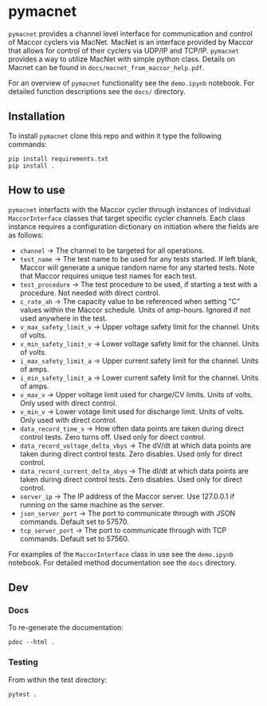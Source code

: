 # pymacnet

`pymacnet` provides a channel level interface for communication and control of Maccor cyclers via MacNet. MacNet is an interface provided by Maccor that allows for control of their cyclers via UDP/IP and TCP/IP. `pymacnet` provides a way to utilize MacNet with simple python class. Details on Macnet can be found in `docs/macnet_from_maccor_help.pdf`.

For an overview of `pymacnet` functionality see the `demo.ipynb` notebook. For detailed function descriptions see the `docs/` directory.

## Installation

To install `pymacnet` clone this repo and within it type the following commands:

```
pip install requirements.txt
pip install . 
```

## How to use

`pymacnet` interfacts with the Maccor cycler through instances of individual `MaccorInterface` classes that target specific cycler channels. Each class instance requires a configuration dictionary on initiation  where the fields are as follows:

- `channel` -> The channel to be targeted for all operations.
- `test_name` -> The test name to be used for any tests started. If left blank, Maccor will generate a unique random name for any started tests. Note that Maccor requires unique test names for each test.
- `test_procedure` -> The test procedure to be used, if starting a test with a procedure. Not needed with direct control.
- `c_rate_ah` -> The capacity value to be referenced when setting "C" values within the Maccor schedule. Units of amp-hours. Ignored if not used anywhere in the test.
- `v_max_safety_limit_v` -> Upper voltage safety limit for the channel. Units of volts.
- `v_min_safety_limit_v` -> Lower voltage safety limit for the channel. Units of volts.
- `i_max_safety_limit_a` -> Upper current safety limit for the channel. Units of amps.
- `i_min_safety_limit_a` -> Lower current safety limit for the channel. Units of amps.
- `v_max_v` -> Upper voltage limit used for charge/CV limits. Units of volts. Only used with direct control.
- `v_min_v` -> Lower votage limit used for discharge limit. Units of volts. Only used with direct control.
- `data_record_time_s` -> How often data points are taken during direct control tests. Zero turns off. Used only for direct control.
- `data_record_voltage_delta_vbys` -> The dV/dt at which data points are taken during direct control tests. Zero disables. Used only for direct control.
- `data_record_current_delta_abys` -> The dI/dt at which data points are taken during direct control tests. Zero disables. Used only for direct control.
- `server_ip` -> The IP address of the Maccor server. Use 127.0.0.1 if running on the same machine as the server.
- `json_server_port` -> The port to communicate through with JSON commands. Default set to 57570.
- `tcp_server_port` -> The port to communicate through with TCP commands. Default set to 57560.

For examples of the `MaccorInterface` class in use see the `demo.ipynb` notebook. For detailed method documentation see the `docs` directory.

## Dev

### Docs 

To re-generate the documentation:

```
pdoc --html .
```

### Testing

From within the test directory: 

```
pytest .
```

